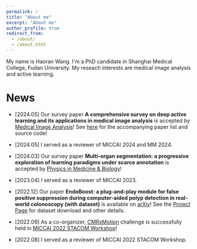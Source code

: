 ```yaml
---
permalink: /
title: "About me"
excerpt: "About me"
author_profile: true
redirect_from: 
  - /about/
  - /about.html
---
```


My name is Haoran Wang. I'm a PhD candidate in Shanghai Medical College, Fudan University. My reseach interests are medical image analysis and active learning.


News
======
- \[2024.05\] Our survey paper __A comprehensive survey on deep active learning and its applications in medical image analysis__ is accepted by [Medical Image Analysis](https://www.sciencedirect.com/science/article/pii/S1361841524001269#b178)! See [here](https://github.com/LightersWang/Awesome-Active-Learning-for-Medical-Image-Analysis) for the accompanying paper list and source code!

- \[2024.05\] I served as a reviewer of MICCAI 2024 and MM 2024. 

- \[2024.03\] Our survey paper __Multi-organ segmentation: a progressive exploration of learning paradigms under scarce annotation__ is accepted by [Physics in Medicine & Biology](https://iopscience.iop.org/article/10.1088/1361-6560/ad33b5)! 

<!-- - \[2023.10\] Our survey paper __A comprehensive survey on deep active learning and its applications in medical image analysis__ is available on [arXiv](https://arxiv.org/abs/2310.14230)! A [paper list](https://github.com/LightersWang/Awesome-Active-Learning-for-Medical-Image-Analysis) about acitve learning in medical image analysis and computer vision is also available. -->

- \[2023.04\] I served as a reviewer of MICCAI 2023. 

<!-- - \[Feb. 2023\] Our survey paper __Multi-organ segmentation: a progressive exploration of learning paradigms under scarce annotation__ is available on [arXiv](https://arxiv.org/abs/2302.03296)!  -->

- \[2022.12\] Our paper __EndoBoost: a plug-and-play module for false positive suppression during computer-aided polyp detection in real-world colonoscopy (with dataset)__ is available on [arXiv](https://arxiv.org/abs/2212.12204)! See the [Project Page](https://lighterswang.github.io/EndoBoost_FPPD13/) for dataset download and other details.

- \[2022.09\] As a co-organizer, [CMRxMotion](http://cmr.miccai.cloud/) challenge is successfully held in [MICCAI 2022 STACOM Workshop](https://stacom.github.io/stacom2022/)!

- \[2022.08\] I served as a reviewer of MICCAI 2022 STACOM Workshop.